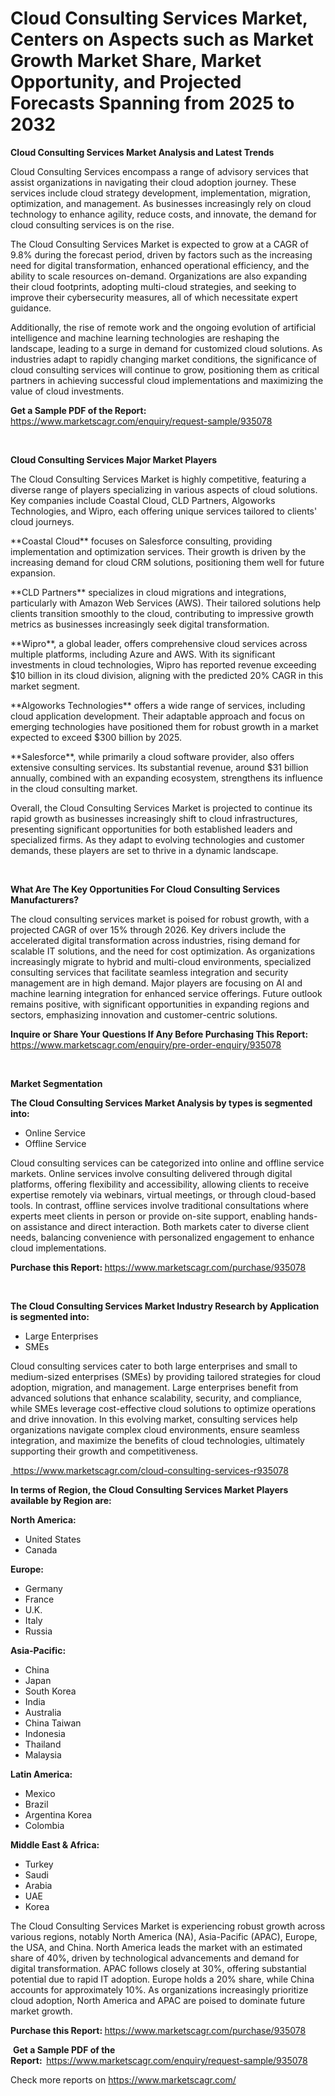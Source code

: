 <p><h1>Cloud Consulting Services Market, Centers on Aspects such as Market Growth Market Share, Market Opportunity, and Projected Forecasts Spanning from 2025 to 2032</h1></p><p><strong>Cloud Consulting Services Market Analysis and Latest Trends</strong></p>
<p><p>Cloud Consulting Services encompass a range of advisory services that assist organizations in navigating their cloud adoption journey. These services include cloud strategy development, implementation, migration, optimization, and management. As businesses increasingly rely on cloud technology to enhance agility, reduce costs, and innovate, the demand for cloud consulting services is on the rise.</p><p>The Cloud Consulting Services Market is expected to grow at a CAGR of 9.8% during the forecast period, driven by factors such as the increasing need for digital transformation, enhanced operational efficiency, and the ability to scale resources on-demand. Organizations are also expanding their cloud footprints, adopting multi-cloud strategies, and seeking to improve their cybersecurity measures, all of which necessitate expert guidance. </p><p>Additionally, the rise of remote work and the ongoing evolution of artificial intelligence and machine learning technologies are reshaping the landscape, leading to a surge in demand for customized cloud solutions. As industries adapt to rapidly changing market conditions, the significance of cloud consulting services will continue to grow, positioning them as critical partners in achieving successful cloud implementations and maximizing the value of cloud investments.</p></p>
<p><strong>Get a Sample PDF of the Report:&nbsp;</strong> <a href="https://www.marketscagr.com/enquiry/request-sample/935078?utm_campaign=3249&utm_medium=2&utm_source=Github&utm_content=ia&utm_term=07032025&utm_id=cloud-consulting-services">https://www.marketscagr.com/enquiry/request-sample/935078</a></p>
<p>&nbsp;</p>
<p><strong>Cloud Consulting Services Major Market Players</strong></p>
<p><p>The Cloud Consulting Services Market is highly competitive, featuring a diverse range of players specializing in various aspects of cloud solutions. Key companies include Coastal Cloud, CLD Partners, Algoworks Technologies, and Wipro, each offering unique services tailored to clients' cloud journeys.</p><p>**Coastal Cloud** focuses on Salesforce consulting, providing implementation and optimization services. Their growth is driven by the increasing demand for cloud CRM solutions, positioning them well for future expansion.</p><p>**CLD Partners** specializes in cloud migrations and integrations, particularly with Amazon Web Services (AWS). Their tailored solutions help clients transition smoothly to the cloud, contributing to impressive growth metrics as businesses increasingly seek digital transformation.</p><p>**Wipro**, a global leader, offers comprehensive cloud services across multiple platforms, including Azure and AWS. With its significant investments in cloud technologies, Wipro has reported revenue exceeding $10 billion in its cloud division, aligning with the predicted 20% CAGR in this market segment.</p><p>**Algoworks Technologies** offers a wide range of services, including cloud application development. Their adaptable approach and focus on emerging technologies have positioned them for robust growth in a market expected to exceed $300 billion by 2025.</p><p>**Salesforce**, while primarily a cloud software provider, also offers extensive consulting services. Its substantial revenue, around $31 billion annually, combined with an expanding ecosystem, strengthens its influence in the cloud consulting market.</p><p>Overall, the Cloud Consulting Services Market is projected to continue its rapid growth as businesses increasingly shift to cloud infrastructures, presenting significant opportunities for both established leaders and specialized firms. As they adapt to evolving technologies and customer demands, these players are set to thrive in a dynamic landscape.</p></p>
<p>&nbsp;</p>
<p><strong>What Are The Key Opportunities For Cloud Consulting Services Manufacturers?</strong></p>
<p><p>The cloud consulting services market is poised for robust growth, with a projected CAGR of over 15% through 2026. Key drivers include the accelerated digital transformation across industries, rising demand for scalable IT solutions, and the need for cost optimization. As organizations increasingly migrate to hybrid and multi-cloud environments, specialized consulting services that facilitate seamless integration and security management are in high demand. Major players are focusing on AI and machine learning integration for enhanced service offerings. Future outlook remains positive, with significant opportunities in expanding regions and sectors, emphasizing innovation and customer-centric solutions.</p></p>
<p><strong>Inquire or Share Your Questions If Any Before Purchasing This Report:</strong> <a href="https://www.marketscagr.com/enquiry/pre-order-enquiry/935078?utm_campaign=3249&utm_medium=2&utm_source=Github&utm_content=ia&utm_term=07032025&utm_id=cloud-consulting-services">https://www.marketscagr.com/enquiry/pre-order-enquiry/935078</a></p>
<p>&nbsp;</p>
<p><strong>Market Segmentation</strong></p>
<p><strong>The Cloud Consulting Services Market Analysis by types is segmented into:</strong></p>
<p><ul><li>Online Service</li><li>Offline Service</li></ul></p>
<p><p>Cloud consulting services can be categorized into online and offline service markets. Online services involve consulting delivered through digital platforms, offering flexibility and accessibility, allowing clients to receive expertise remotely via webinars, virtual meetings, or through cloud-based tools. In contrast, offline services involve traditional consultations where experts meet clients in person or provide on-site support, enabling hands-on assistance and direct interaction. Both markets cater to diverse client needs, balancing convenience with personalized engagement to enhance cloud implementations.</p></p>
<p><strong>Purchase this Report:&nbsp;</strong><a href="https://www.marketscagr.com/purchase/935078?utm_campaign=3249&utm_medium=2&utm_source=Github&utm_content=ia&utm_term=07032025&utm_id=cloud-consulting-services">https://www.marketscagr.com/purchase/935078</a></p>
<p>&nbsp;</p>
<p><strong>The Cloud Consulting Services Market Industry Research by Application is segmented into:</strong></p>
<p><ul><li>Large Enterprises</li><li>SMEs</li></ul></p>
<p><p>Cloud consulting services cater to both large enterprises and small to medium-sized enterprises (SMEs) by providing tailored strategies for cloud adoption, migration, and management. Large enterprises benefit from advanced solutions that enhance scalability, security, and compliance, while SMEs leverage cost-effective cloud solutions to optimize operations and drive innovation. In this evolving market, consulting services help organizations navigate complex cloud environments, ensure seamless integration, and maximize the benefits of cloud technologies, ultimately supporting their growth and competitiveness.</p></p>
<p><a href="https://www.marketscagr.com/cloud-consulting-services-r935078?utm_campaign=3249&utm_medium=2&utm_source=Github&utm_content=ia&utm_term=07032025&utm_id=cloud-consulting-services">&nbsp;https://www.marketscagr.com/cloud-consulting-services-r935078</a></p>
<p><strong>In terms of Region, the Cloud Consulting Services Market Players available by Region are:</strong></p>
<p>
    <p> <strong> North America: </strong>
        <ul>
            <li>United States</li>
            <li>Canada</li>
        </ul>
        </p> 
    <p> <strong> Europe: </strong>
        <ul>
            <li>Germany</li>
            <li>France</li>
            <li>U.K.</li>
            <li>Italy</li>
            <li>Russia</li>
        </ul>
        </p> 
    <p> <strong> Asia-Pacific: </strong>
        <ul>
            <li>China</li>
            <li>Japan</li>
            <li>South Korea</li>
            <li>India</li>
            <li>Australia</li>
            <li>China Taiwan</li>
            <li>Indonesia</li>
            <li>Thailand</li>
            <li>Malaysia</li>
        </ul>
        </p> 
    <p> <strong> Latin America: </strong>
        <ul>
            <li>Mexico</li>
            <li>Brazil</li>
            <li>Argentina Korea</li>
            <li>Colombia</li>
        </ul>
        </p> 
    <p> <strong> Middle East & Africa: </strong>
        <ul>
            <li>Turkey</li>
            <li>Saudi</li>
            <li>Arabia</li>
            <li>UAE</li>
            <li>Korea</li>
        </ul>
    </p>
    </p>
<p><p>The Cloud Consulting Services Market is experiencing robust growth across various regions, notably North America (NA), Asia-Pacific (APAC), Europe, the USA, and China. North America leads the market with an estimated share of 40%, driven by technological advancements and demand for digital transformation. APAC follows closely at 30%, offering substantial potential due to rapid IT adoption. Europe holds a 20% share, while China accounts for approximately 10%. As organizations increasingly prioritize cloud adoption, North America and APAC are poised to dominate future market growth.</p></p>
<p><strong>Purchase this Report: </strong><a href="https://www.marketscagr.com/purchase/935078?utm_campaign=3249&utm_medium=2&utm_source=Github&utm_content=ia&utm_term=07032025&utm_id=cloud-consulting-services">https://www.marketscagr.com/purchase/935078</a></p>
<p>&nbsp;<strong>Get a Sample PDF of the Report:&nbsp;&nbsp;</strong><a href="https://www.marketscagr.com/enquiry/request-sample/935078?utm_campaign=3249&utm_medium=2&utm_source=Github&utm_content=ia&utm_term=07032025&utm_id=cloud-consulting-services">https://www.marketscagr.com/enquiry/request-sample/935078</a></p>
<p><strong></strong></p>
<p>Check more reports on <a href="https://www.marketscagr.com/?utm_campaign=3249&utm_medium=2&utm_source=Github&utm_content=ia&utm_term=07032025&utm_id=cloud-consulting-services">https://www.marketscagr.com/</a></p>